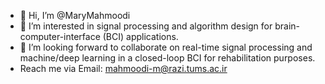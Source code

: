 - 👋 Hi, I’m @MaryMahmoodi
- 👀 I’m interested in signal processing and algorithm design for brain-computer-interface (BCI) applications.
- 💞️ I’m looking forward to collaborate on real-time signal processing and machine/deep learning in a closed-loop BCI for rehabilitation purposes. 
-   Reach me via Email: mahmoodi-m@razi.tums.ac.ir
